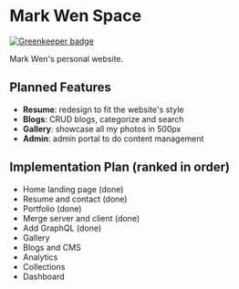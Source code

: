 # Mark Wen Space

[![Greenkeeper badge](https://badges.greenkeeper.io/thousight/Mark-Wen-Space.svg)](https://greenkeeper.io/)

Mark Wen's personal website.

## Planned Features

- **Resume**: redesign to fit the website's style
- **Blogs**: CRUD blogs, categorize and search
- **Gallery**: showcase all my photos in 500px
- **Admin**: admin portal to do content management

## Implementation Plan (ranked in order)

- Home landing page (done)
- Resume and contact (done)
- Portfolio (done)
- Merge server and client (done)
- Add GraphQL (done)
- Gallery
- Blogs and CMS
- Analytics
- Collections
- Dashboard

